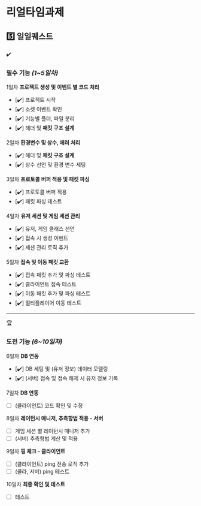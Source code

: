 # 리얼타임과제
## 5️⃣ 일일퀘스트

<aside>
✔️

### **필수 기능 *(1~5일차)***

1일차 **프로젝트 생성 및 이벤트 별 코드 처리**

- [✔️]  프로젝트 시작
- [✔️]  소켓 이벤트 확인
- [✔️]  기능별 폴더, 파일 분리
- [✔️]  헤더 및 **패킷 구조 설계**

2일차 **환경변수 및 상수, 에러 처리**

- [✔️]  헤더 및 **패킷 구조 설계**
- [✔️]  상수 선언 및 환경 변수 세팅

3일차 **프로토콜 버퍼 적용 및 패킷 파싱**

- [✔️]  프로토콜 버퍼 적용
- [✔️]  패킷 파싱 테스트

4일차 **유저 세션 및 게임 세션 관리**

- [✔️]  유저, 게임 클래스 선언
- [✔️]  접속 시 생성 이벤트
- [✔️]  세션 관리 로직 추가

5일차 **접속 및 이동 패킷 교환**

- [✔️]  접속 패킷 추가 및 파싱 테스트
- [✔️]  클라이언트 접속 테스트
- [✔️]  이동 패킷 추가 및 파싱 테스트
- [✔️]  멀티플레이어 이동 테스트
</aside>

-----------------------------------------------

<aside>
🏆

### **도전 기능 *(6~10일차)***

6일차 **DB 연동**

- [✔️]  DB 세팅 및 (유저 정보) 데이터 모델링
- [✔️]  (서버) 접속 및 접속 해제 시 유저 정보 기록

7일차 **DB 연동**

- [ ]  (클라이언트) 코드 확인 및 수정

8일차 **레이턴시 매니저, 추측항법 적용 - 서버**

- [ ]  게임 세션 별 레이턴시 매니저 추가
- [ ]  (서버) 추측항법 계산 및 적용

9일차 **핑 체크 - 클라이언트**

- [ ]  (클라이언트) ping 전송 로직 추가
- [ ]  (클라, 서버) ping 테스트

10일차 **최종 확인 및 테스트**

- [ ]  테스트
</aside>
